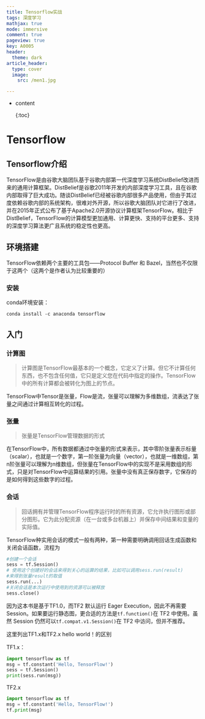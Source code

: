 ```yaml
---
title: Tensorflow实战
tags: 深度学习
mathjax: true
mode: immersive
comment: true
pageview: true
key: A0005
header:
  theme: dark
article_header:
  type: cover
  image:
    src: /men1.jpg

---
```


* content
  
  {:toc}

# Tensorflow

## Tensorflow介绍

TensorFlow是由谷歌大脑团队基于谷歌内部第一代深度学习系统DistBelief改进而来的通用计算框架。DistBelief是谷歌2011年开发的内部深度学习工具，且在谷歌内部取得了巨大成功。随谈DistBelief已经被谷歌内部很多产品使用，但由于其过度依赖谷歌内部的系统架构，很难对外开源，所以谷歌大脑团队对它进行了改进，并在2015年正式公布了基于Apache2.0开源协议计算框架TensorFlow。相比于DistBelief，TensorFlow的计算模型更加通用、计算更快、支持的平台更多、支持的深度学习算法更广且系统的稳定性也更高。

## 环境搭建

TensorFlow依赖两个主要的工具包——Protocol Buffer 和 Bazel，当然也不仅限于这两个（这两个是作者认为比较重要的）

### 安装

conda环境安装：

```
conda install -c anaconda tensorflow
```

## 入门

### 计算图

> 计算图是TensorFlow最基本的一个概念，它定义了计算。但它不计算任何东西，也不包含任何值，它只是定义您在代码中指定的操作。TensorFlow中的所有计算都会被转化为图上的节点。

TensorFlow中Tensor是张量，Flow是流，张量可以理解为多维数组，流表达了张量之间通过计算相互转化的过程。

### 张量

> 张量是TensorFlow管理数据的形式

在TensorFlow中，所有数据都通过中张量的形式来表示，其中零阶张量表示标量（scalar），也就是一个数字，第一阶张量为向量（vector），也就是一维数组，第n阶张量可以理解为n维数组，但张量在TensorFlow中的实现不是采用数组的形式，只是对TensorFlow中运算结果的引用。张量中没有真正保存数字，它保存的是如何得到这些数字的过程。

### 会话

>  回话拥有并管理TensorFlow程序运行时的所有资源，它允许执行图形或部分图形。它为此分配资源（在一台或多台机器上）并保存中间结果和变量的实际值。

TensorFlow种实用会话的模式一般有两种，第一种需要明确调用回话生成函数和关闭会话函数，流程为

```python
#创建一个会话
sess = tf.Session()
# 使用这个创建好的会话来得到关心的运算的结果，比如可以调用sess.run(result)
#来得到张量result的取值
sess.run(...)
#关闭会话是本次运行中使用到的资源可以被释放
sess.close()
```

因为这本书是基于TF1.0，而TF2 默认运行 Eager Execution，因此不再需要 Session。如果要运行静态图，更合适的方法是`tf.function()`在 TF2 中使用。虽然 Session 仍然可以`tf.compat.v1.Session()`在 TF2 中访问，但并不推荐。

这里列出TF1.x和TF2.x hello world！的区别

TF1.x：

```python
import tensorflow as tf
msg = tf.constant('Hello, TensorFlow!')
sess = tf.Session()
print(sess.run(msg))
```

TF2.x

```python
import tensorflow as tf
msg = tf.constant('Hello, TensorFlow!')
tf.print(msg)
```

